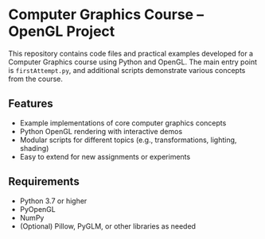 # Computer Graphics Course – OpenGL Project

This repository contains code files and practical examples developed for a Computer Graphics course using Python and OpenGL. The main entry point is `firstAttempt.py`, and additional scripts demonstrate various concepts from the course.

## Features

- Example implementations of core computer graphics concepts
- Python OpenGL rendering with interactive demos
- Modular scripts for different topics (e.g., transformations, lighting, shading)
- Easy to extend for new assignments or experiments

## Requirements

- Python 3.7 or higher
- PyOpenGL
- NumPy
- (Optional) Pillow, PyGLM, or other libraries as needed
